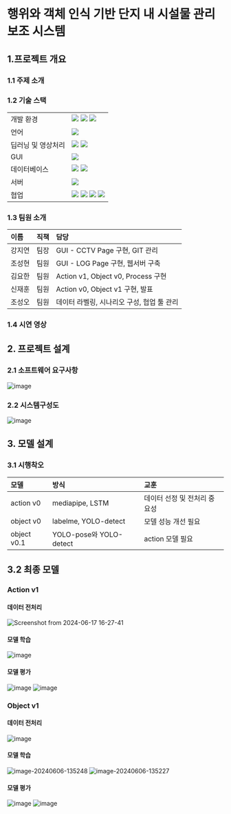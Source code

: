 # 행위와 객체 인식 기반 단지 내 시설물 관리 보조 시스템

## 1.프로젝트 개요

### 1.1 주제 소개

### 1.2 기술 스택
|||
|:---|:---|
|개발 환경|<img src="https://img.shields.io/badge/Linux-FCC624?style=for-the-badge&logo=Linux&logoColor=white"> <img src="https://img.shields.io/badge/Ubuntu-E95420?style=for-the-badge&logo=Ubuntu&logoColor=white"> <img src="https://img.shields.io/badge/VSC-007ACC?style=for-the-badge&logo=VisualStudioCode&logoColor=white">|
|언어|<img src="https://img.shields.io/badge/python-3776AB?style=for-the-badge&logo=python&logoColor=white"> |
|딥러닝 및 영상처리|<img src="https://img.shields.io/badge/opencv-5C3EE8?style=for-the-badge&logo=opencv&logoColor=white"> <img src="https://img.shields.io/badge/Yolov8-8A2BE2?style=for-the-badge">|
|GUI|<img src="https://img.shields.io/badge/Streamlit-FF0000?style=for-the-badge&logo=streamlit&logoColor=white">
|데이터베이스|<img src="https://img.shields.io/badge/aws rds-527FFF?style=for-the-badge&logo=aws&logoColor=white"> <img src="https://img.shields.io/badge/mysql-4479A1?style=for-the-badge&logo=mysql&logoColor=white">|
|서버|<img src="https://img.shields.io/badge/flask-F6F6F6?style=for-the-badge&logo=flask&logoColor=black">|
|협업|<img src="https://img.shields.io/badge/Jira-0052CC?style=for-the-badge&logo=Jira&logoColor=white"> <img src="https://img.shields.io/badge/confluence-%23172BF4.svg?style=for-the-badge&logo=confluence&logoColor=white"> <img src="https://img.shields.io/badge/git-F05032?style=for-the-badge&logo=git&logoColor=white"> <img src="https://img.shields.io/badge/github-181717?style=for-the-badge&logo=github&logoColor=white">|



### 1.3 팀원 소개
|이름|직책|담당|
|:---|:---|:---|
|강지연|팀장|GUI - CCTV Page 구현, GIT 관리|
|조성현|팀원|GUI - LOG Page 구현, 웹서버 구축|
|김요한|팀원|Action v1, Object v0, Process 구현|
|신재훈|팀원|Action v0, Object v1 구현, 발표|
|조성오|팀원|데이터 라벨링, 시나리오 구성, 협업 툴 관리|

### 1.4 시연 영상

## 2. 프로젝트 설계

### 2.1 소프트웨어 요구사항
![image](https://github.com/addinedu-ros-5th/deeplearning-repo-1/assets/163802905/bd7e6b60-2a8c-4a6b-b194-5766ef4a2d67)


### 2.2 시스템구성도
![image](https://github.com/addinedu-ros-5th/deeplearning-repo-1/assets/86091697/8f03b198-dee2-423e-93ad-aea61d9e038a)





## 3. 모델 설계

### 3.1 시행착오
|모델|방식|교훈|
|:---|:---|:---|
|action v0|mediapipe, LSTM|데이터 선정 및 전처리 중요성|
|object v0|labelme, YOLO-detect|모델 성능 개선 필요|
|object v0.1|YOLO-pose와 YOLO-detect|action 모델 필요|

## 3.2 최종 모델

### Action v1

#### 데이터 전처리

![Screenshot from 2024-06-17 16-27-41](https://github.com/addinedu-ros-5th/deeplearning-repo-1/assets/86091697/d6b6da03-bea5-4113-b254-e2860c994140)


#### 모델 학습

![image](https://github.com/addinedu-ros-5th/deeplearning-repo-1/assets/86091697/5e9c2440-c979-4c2f-a54e-8173adbc04d5)


#### 모델 평가

![image](https://github.com/addinedu-ros-5th/deeplearning-repo-1/assets/86091697/2f4624c7-aad0-4667-85a4-dda690b95ce2)
![image](https://github.com/addinedu-ros-5th/deeplearning-repo-1/assets/86091697/42a887f8-70a8-40e5-b8a2-0c009dbb4a15)


### Object v1

#### 데이터 전처리

![image](https://github.com/addinedu-ros-5th/deeplearning-repo-1/assets/86091697/f5ab6f30-df98-4cf4-8439-ec8a77485fc2)

#### 모델 학습

![image-20240606-135248](https://github.com/addinedu-ros-5th/deeplearning-repo-1/assets/86091697/4259be38-b05c-49a4-aa28-30a864999b63)
![image-20240606-135227](https://github.com/addinedu-ros-5th/deeplearning-repo-1/assets/86091697/ee3fadad-7431-43c0-95e8-f10fd3bc0f6b)
#### 모델 평가

![image](https://github.com/addinedu-ros-5th/deeplearning-repo-1/assets/86091697/fb546458-001f-4b26-be54-ea6f3bac16b9)
![image](https://github.com/addinedu-ros-5th/deeplearning-repo-1/assets/86091697/45cd42bf-a5e1-428e-b6f8-8bcdc5c804a5)
